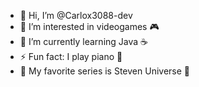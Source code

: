 - 👋 Hi, I’m @Carlox3088-dev
- 👀 I’m interested in videogames 🎮
- 🌱 I’m currently learning Java ☕
- ⚡ Fun fact: I play piano 🎹
- 💫 My favorite series is Steven Universe 🩷
